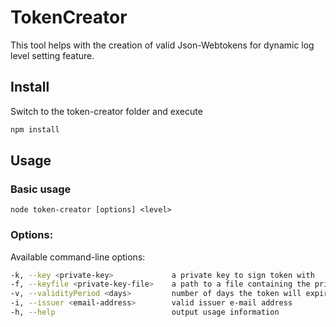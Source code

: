 # TokenCreator

This tool helps with the creation of valid Json-Webtokens for dynamic log level setting feature. 

## Install
Switch to the token-creator folder and execute
```sh
npm install
```

## Usage

### Basic usage
```node token-creator [options] <level>```

### Options:
Available command-line options:
```sh
-k, --key <private-key>             a private key to sign token with
-f, --keyfile <private-key-file>    a path to a file containing the private key
-v, --validityPeriod <days>         number of days the token will expire after
-i, --issuer <email-address>        valid issuer e-mail address
-h, --help                          output usage information
```
